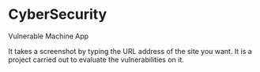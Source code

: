 # CyberSecurity
Vulnerable Machine App

It takes a screenshot by typing the URL address of the site you want. It is a project carried out to evaluate the vulnerabilities on it.


